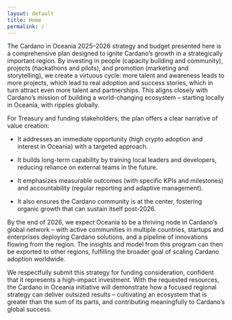 ```yaml
---
layout: default
title: Home
permalink: /
---
```

The Cardano in Oceania 2025–2026 strategy and budget presented here is a comprehensive plan designed to ignite Cardano’s growth in a strategically important region. By investing in people (capacity building and community), projects (hackathons and pilots), and promotion (marketing and storytelling), we create a virtuous cycle: more talent and awareness leads to more projects, which lead to real adoption and success stories, which in turn attract even more talent and partnerships. This aligns closely with Cardano’s mission of building a world-changing ecosystem – starting locally in Oceania, with ripples globally.

For Treasury and funding stakeholders, the plan offers a clear narrative of value creation:

- It addresses an immediate opportunity (high crypto adoption and interest in Oceania) with a targeted approach.

- It builds long-term capability by training local leaders and developers, reducing reliance on external teams in the future.

- It emphasizes measurable outcomes (with specific KPIs and milestones) and accountability (regular reporting and adaptive management).

- It also ensures the Cardano community is at the center, fostering organic growth that can sustain itself post-2026.

By the end of 2026, we expect Oceania to be a thriving node in Cardano’s global network – with active communities in multiple countries, startups and enterprises deploying Cardano solutions, and a pipeline of innovations flowing from the region. The insights and model from this program can then be exported to other regions, fulfilling the broader goal of scaling Cardano adoption worldwide.

We respectfully submit this strategy for funding consideration, confident that it represents a high-impact investment. With the requested resources, the Cardano in Oceania initiative will demonstrate how a focused regional strategy can deliver outsized results – cultivating an ecosystem that is greater than the sum of its parts, and contributing meaningfully to Cardano’s global success.